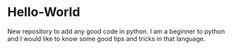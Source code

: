# Hello-World
New repository to add any good code in python.
I am a beginner to python and I would like to know some good tips and tricks in that language.
